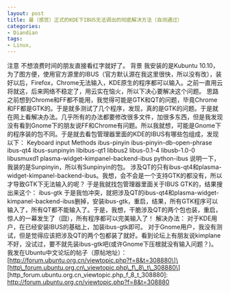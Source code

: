 ```yaml
---
layout: post
title: 最（感觉）正式的KDE下IBUS无法调出的彻底解决方法（自测通过）
categories:
- Diandian
tags:
- Linux, 
---
```

注意 不想浪费时间的朋友直接看红字就好了。 背景 我安装的是Kubuntu 10.10，为了图方便，使用官方源里的IBUS（官方默认源在我这里很快，所以没有改），装好以后，Firefox，Chrome无法输入，KDE原生的程序都可以输入。之前一直用云将就这，后来网络不稳定了，用云实在恼火，所以下决心要解决这个问题。 思路 之前想到Chrome和FF都不能用，我觉得可能是GTK和QT的问题，毕竟Chrome和FF都是GTK的。于是就多测试了几个程序，发现，真的是GTK的问题。于是就在网上看解决办法。几乎所有的办法都要修改很多文件，加很多东西，但是我发现没有看到Gnome下的朋友说FF和Chrome有问题。所以我就想，可能是Gnome下的程序装的包不同。于是就去看包管理器里面的KDE的IBUS有哪些包组成，发现以下： Keyboard input Methods ibus-pinyin ibus-pinyin-db-open-phrase ibus-qt4 ibus-sunpinyin libibus-qt1 libbus2 libus-0.1-4 libusb-1.0-0 libusmuxd1 plasma-widget-kimpanel-backend-ibus python-ibus 说明一下，我装的是Sunpinyin，所以有Sunpinyin的包。 涉及QT的只有ibus-qt4和plasma-widget-kimpanel-backend-ibus。我想，会不会是一个支持GTK的都没有，所以才导致GTK下无法输入的呢？ 于是我就找包管理器里面关于IBUS GTK的，结果搜出来这个： ibus-gtk 于是我怕冲突，就把涉及QT的ibus-qt4和plasma-widget-kimpanel-backend-ibus删掉，安装ibus-gtk，重启，结果，所有GTK程序可以输入了，所有QT都不能输入了。于是，我想，干脆涉及QT的两个包也装，重启，惊人的一幕发生了（囧），所有程序都可以完美输入了！ 解决办法： 对于KDE用户，在已经安装IBUS的基础上，加装ibus-gtk即可。 对于Gnome用户，我没有测试，但是觉得应该把涉及QT的两个包都装了就好。看到论坛上有朋友说kimplane不好，没试过，要不就先装ibus-gtk吧(或许Gnome下压根就没有输入问题？)。 我发在Ubuntu中文论坛的帖子（原帖地址）：\[http://forum.ubuntu.org.cn/viewtopic.php?f=8&t=308880\]\[http\_forum.ubuntu.org.cn\_viewtopic.php\_f\_8\_t\_308880\] \[http\_forum.ubuntu.org.cn\_viewtopic.php\_f\_8\_t\_308880\]: http://forum.ubuntu.org.cn/viewtopic.php?f=8&t=308880
